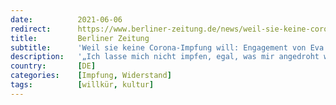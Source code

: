 ```yaml
---
date:          2021-06-06
redirect:      https://www.berliner-zeitung.de/news/weil-sie-keine-corona-impfung-will-schauspielerin-eva-herzig-gefeuert-li.163370
title:         Berliner Zeitung
subtitle:      'Weil sie keine Corona-Impfung will: Engagement von Eva Herzig ausgesetzt'
description:   '„Ich lasse mich nicht impfen, egal, was mir angedroht wird“, bekräftigte die Österreicherin. Für ihre Haltung muss sie nun berufliche Konsequenzen tragen.'
country:       [DE]
categories:    [Impfung, Widerstand]
tags:          [willkür, kultur]
---
```

